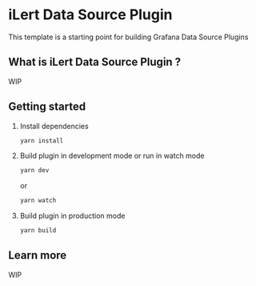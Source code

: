 # iLert Data Source Plugin 

This template is a starting point for building Grafana Data Source Plugins

## What is iLert Data Source Plugin ?

WIP

## Getting started

1. Install dependencies

   ```bash
   yarn install
   ```

2. Build plugin in development mode or run in watch mode

   ```bash
   yarn dev
   ```

   or

   ```bash
   yarn watch
   ```

3. Build plugin in production mode

   ```bash
   yarn build
   ```

## Learn more

WIP